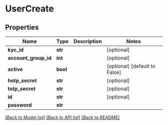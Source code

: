 # UserCreate

## Properties
Name | Type | Description | Notes
------------ | ------------- | ------------- | -------------
**kyc_id** | **str** |  | [optional] 
**account_group_id** | **int** |  | [optional] 
**active** | **bool** |  | [optional] [default to False]
**hotp_secret** | **str** |  | [optional] 
**totp_secret** | **str** |  | [optional] 
**id** | **str** |  | [optional] 
**password** | **str** |  | 

[[Back to Model list]](../README.md#documentation-for-models) [[Back to API list]](../README.md#documentation-for-api-endpoints) [[Back to README]](../README.md)


